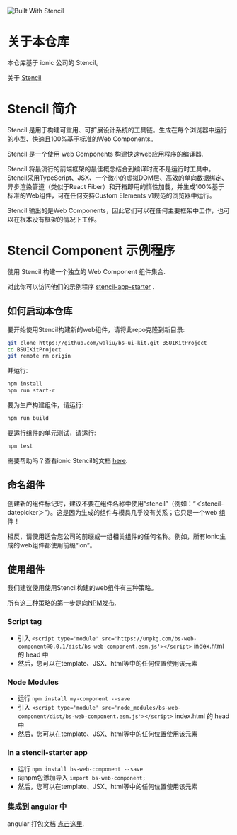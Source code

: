 ![Built With Stencil](https://img.shields.io/badge/-Built%20With%20Stencil-16161d.svg?logo=data%3Aimage%2Fsvg%2Bxml%3Bbase64%2CPD94bWwgdmVyc2lvbj0iMS4wIiBlbmNvZGluZz0idXRmLTgiPz4KPCEtLSBHZW5lcmF0b3I6IEFkb2JlIElsbHVzdHJhdG9yIDE5LjIuMSwgU1ZHIEV4cG9ydCBQbHVnLUluIC4gU1ZHIFZlcnNpb246IDYuMDAgQnVpbGQgMCkgIC0tPgo8c3ZnIHZlcnNpb249IjEuMSIgaWQ9IkxheWVyXzEiIHhtbG5zPSJodHRwOi8vd3d3LnczLm9yZy8yMDAwL3N2ZyIgeG1sbnM6eGxpbms9Imh0dHA6Ly93d3cudzMub3JnLzE5OTkveGxpbmsiIHg9IjBweCIgeT0iMHB4IgoJIHZpZXdCb3g9IjAgMCA1MTIgNTEyIiBzdHlsZT0iZW5hYmxlLWJhY2tncm91bmQ6bmV3IDAgMCA1MTIgNTEyOyIgeG1sOnNwYWNlPSJwcmVzZXJ2ZSI%2BCjxzdHlsZSB0eXBlPSJ0ZXh0L2NzcyI%2BCgkuc3Qwe2ZpbGw6I0ZGRkZGRjt9Cjwvc3R5bGU%2BCjxwYXRoIGNsYXNzPSJzdDAiIGQ9Ik00MjQuNywzNzMuOWMwLDM3LjYtNTUuMSw2OC42LTkyLjcsNjguNkgxODAuNGMtMzcuOSwwLTkyLjctMzAuNy05Mi43LTY4LjZ2LTMuNmgzMzYuOVYzNzMuOXoiLz4KPHBhdGggY2xhc3M9InN0MCIgZD0iTTQyNC43LDI5Mi4xSDE4MC40Yy0zNy42LDAtOTIuNy0zMS05Mi43LTY4LjZ2LTMuNkgzMzJjMzcuNiwwLDkyLjcsMzEsOTIuNyw2OC42VjI5Mi4xeiIvPgo8cGF0aCBjbGFzcz0ic3QwIiBkPSJNNDI0LjcsMTQxLjdIODcuN3YtMy42YzAtMzcuNiw1NC44LTY4LjYsOTIuNy02OC42SDMzMmMzNy45LDAsOTIuNywzMC43LDkyLjcsNjguNlYxNDEuN3oiLz4KPC9zdmc%2BCg%3D%3D&colorA=16161d&style=flat-square)

# 关于本仓库

本仓库基于 ionic 公司的 Stencil。

关于 [Stencil](https://stenciljs.com/) 

# Stencil 简介

Stencil 是用于构建可重用、可扩展设计系统的工具链。生成在每个浏览器中运行的小型、快速且100%基于标准的Web Components。

Stencil 是一个使用 web Components 构建快速web应用程序的编译器.

Stencil 将最流行的前端框架的最佳概念结合到编译时而不是运行时工具中。Stencil采用TypeScript、JSX、一个微小的虚拟DOM层、高效的单向数据绑定、异步渲染管道（类似于React Fiber）和开箱即用的惰性加载，并生成100%基于标准的Web组件，可在任何支持Custom Elements v1规范的浏览器中运行。

Stencil 输出的是Web Components，因此它们可以在任何主要框架中工作，也可以在根本没有框架的情况下工作。


# Stencil Component 示例程序

使用 Stencil 构建一个独立的 Web Component 组件集合.

对此你可以访问他们的示例程序 [stencil-app-starter](https://github.com/ionic-team/stencil-app-starter) .

## 如何启动本仓库

要开始使用Stencil构建新的web组件，请将此repo克隆到新目录:

```bash
git clone https://github.com/waliu/bs-ui-kit.git BSUIKitProject
cd BSUIKitProject
git remote rm origin
```

并运行:

```bash
npm install
npm run start-r
```

要为生产构建组件，请运行:

```bash
npm run build
```

要运行组件的单元测试，请运行:

```bash
npm test
```

需要帮助吗？查看ionic Stencil的文档 [here](https://stenciljs.com/docs/my-first-component).


## 命名组件

创建新的组件标记时，建议不要在组件名称中使用“stencil”（例如：“＜stencil-datepicker＞”）。这是因为生成的组件与模具几乎没有关系；它只是一个web 组件！

相反，请使用适合您公司的前缀或一组相关组件的任何名称。例如，所有Ionic生成的web组件都使用前缀“ion”。

## 使用组件

我们建议使用使用Stencil构建的web组件有三种策略。

所有这三种策略的第一步是[向NPM发布](https://docs.npmjs.com/getting-started/publishing-npm-packages).

### Script tag

- 引入 `<script type='module' src='https://unpkg.com/bs-web-component@0.0.1/dist/bs-web-component.esm.js'></script>`  index.html 的 head 中
- 然后，您可以在template、JSX、html等中的任何位置使用该元素

### Node Modules
- 运行 `npm install my-component --save`
- 引入 `<script type='module' src='node_modules/bs-web-component/dist/bs-web-component.esm.js'></script>` index.html 的 head 中
- 然后，您可以在template、JSX、html等中的任何位置使用该元素

### In a stencil-starter app
- 运行 `npm install bs-web-component --save`
- 向npm包添加导入 `import bs-web-component;`
- 然后，您可以在template、JSX、html等中的任何位置使用该元素

### 集成到 angular 中
angular 打包文档 [点击这里](./doc/angular.md).